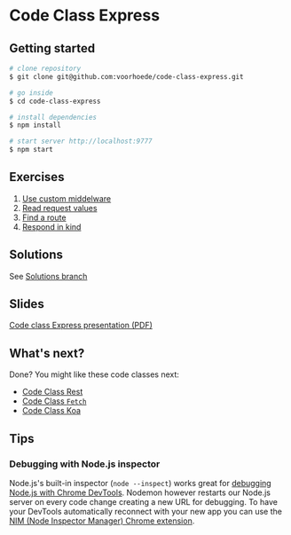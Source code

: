 # Code Class Express

## Getting started

```sh
# clone repository
$ git clone git@github.com:voorhoede/code-class-express.git

# go inside
$ cd code-class-express

# install dependencies
$ npm install

# start server http://localhost:9777
$ npm start
```

## Exercises

1. [Use custom middelware](exercises/middleware.js)
2. [Read request values](exercises/request.js)
3. [Find a route](exercises/routing.js)
4. [Respond in kind](exercises/respond.js)

## Solutions

See [Solutions branch](https://github.com/voorhoede/code-class-express/tree/solutions)

## Slides

[Code class Express presentation (PDF)](https://github.com/jbmoelker/presentations/blob/master/code-class-express-2017-08.pdf)

## What's next?

Done? You might like these code classes next:

* [Code Class Rest](https://github.com/voorhoede/code-class-rest)
* [Code Class `Fetch`](https://github.com/voorhoede/code-class-fetch)
* [Code Class Koa](https://github.com/voorhoede/code-class-koa)

## Tips

### Debugging with Node.js inspector

Node.js's built-in inspector (`node --inspect`) works great for [debugging Node.js with Chrome DevTools](https://medium.com/@paul_irish/debugging-node-js-nightlies-with-chrome-devtools-7c4a1b95ae27). Nodemon however restarts our Node.js server on every code change creating a new URL for debugging. To have your DevTools automatically reconnect with your new app you can use the [NIM (Node Inspector Manager) Chrome extension](https://chrome.google.com/webstore/detail/nodejs-v8-inspector-manag/gnhhdgbaldcilmgcpfddgdbkhjohddkj).